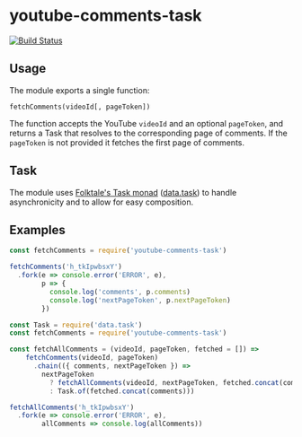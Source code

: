 # youtube-comments-task

[![Build Status](https://travis-ci.org/philbot9/youtube-comments-task.svg?branch=master)](https://travis-ci.org/philbot9/youtube-comments-task)

## Usage

The module exports a single function:

`fetchComments(videoId[, pageToken])`

The function accepts the YouTube `videoId` and an optional `pageToken`, and returns a Task that resolves to the corresponding page of comments. If the `pageToken` is not provided it fetches the first page of comments.

## Task

The module uses [Folktale's Task monad](http://docs.folktalejs.org/en/latest/api/data/task/) ([data.task](https://github.com/folktale/data.task)) to handle asynchronicity and to allow for easy composition.

## Examples

``` javascript
const fetchComments = require('youtube-comments-task')

fetchComments('h_tkIpwbsxY')
  .fork(e => console.error('ERROR', e),
        p => {
          console.log('comments', p.comments)
          console.log('nextPageToken', p.nextPageToken)
        })
```

``` javascript
const Task = require('data.task')
const fetchComments = require('youtube-comments-task')

const fetchAllComments = (videoId, pageToken, fetched = []) =>
    fetchComments(videoId, pageToken)
      .chain(({ comments, nextPageToken }) =>
        nextPageToken
          ? fetchAllComments(videoId, nextPageToken, fetched.concat(comments))
          : Task.of(fetched.concat(comments)))

fetchAllComments('h_tkIpwbsxY')
  .fork(e => console.error('ERROR', e),
        allComments => console.log(allComments))

```
